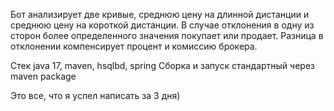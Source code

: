 Бот анализирует две кривые, среднюю цену на длинной дистанции и среднюю цену на короткой дистанции.
В случае отклонения в одну из сторон более определенного значения покупает или продает.
Разница в отклонении компенсирует процент и комиссию брокера.


Стек java 17, maven, hsqlbd, spring
Сборка и запуск стандартный через maven package

Это все, что я успел написать за 3 дня)
